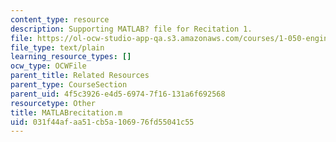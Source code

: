 ```yaml
---
content_type: resource
description: Supporting MATLAB? file for Recitation 1.
file: https://ol-ocw-studio-app-qa.s3.amazonaws.com/courses/1-050-engineering-mechanics-i-fall-2007/031f44afaa51cb5a106976fd55041c55_MATLABrecitation.m
file_type: text/plain
learning_resource_types: []
ocw_type: OCWFile
parent_title: Related Resources
parent_type: CourseSection
parent_uid: 4f5c3926-e4d5-6974-7f16-131a6f692568
resourcetype: Other
title: MATLABrecitation.m
uid: 031f44af-aa51-cb5a-1069-76fd55041c55
---
```

